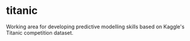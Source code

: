 # titanic
Working area for developing predictive modelling skills based on Kaggle's Titanic competition dataset.
